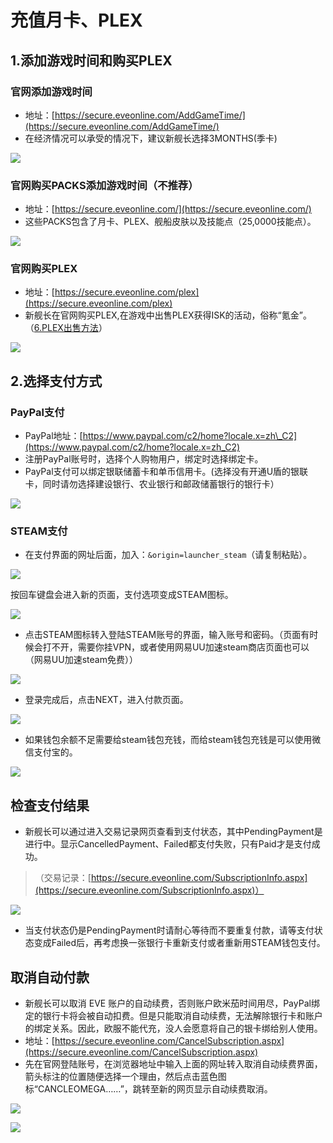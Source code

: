 # 充值月卡、PLEX

## 1.添加游戏时间和购买PLEX

### 官网添加游戏时间

*  地址：[https://secure.eveonline.com/AddGameTime/](https://secure.eveonline.com/AddGameTime/)
* 在经济情况可以承受的情况下，建议新舰长选择3MONTHS\(季卡\)

![](../.gitbook/assets/1586274048677-5a06be11a786275d.png)

### 官网购买PACKS添加游戏时间（不推荐）

*  地址：[https://secure.eveonline.com/](https://secure.eveonline.com/)
* 这些PACKS包含了月卡、PLEX、舰船皮肤以及技能点（25,0000技能点）。

![](../.gitbook/assets/1586275428782-54f3e763b31363a6.png)

### 官网购买PLEX

* 地址：[https://secure.eveonline.com/plex](https://secure.eveonline.com/plex)
* 新舰长在官网购买PLEX,在游戏中出售PLEX获得ISK的活动，俗称“氪金”。（[6.PLEX出售方法](https://wiki.chuangshiqingyu.com/part1/sell-plex)）

![](../.gitbook/assets/1586276286568-35fb46a08c4e2e54.png)

## 2.选择支付方式

### PayPal支付

*  PayPal地址：[https://www.paypal.com/c2/home?locale.x=zh\_C2](https://www.paypal.com/c2/home?locale.x=zh_C2)
* 注册PayPal账号时，选择个人购物用户，绑定时选择绑定卡。
* PayPal支付可以绑定银联储蓄卡和单币信用卡。\(选择没有开通U盾的银联卡，同时请勿选择建设银行、农业银行和邮政储蓄银行的银行卡）

![](../.gitbook/assets/1586278530556-e9f4b1a318968ddb.png)

### STEAM支付

* 在支付界面的网址后面，加入：`&origin=launcher_steam`（请复制粘贴）。

![](../.gitbook/assets/1586278653395-74162eff2914904a.png)

按回车键盘会进入新的页面，支付选项变成STEAM图标。

![](../.gitbook/assets/1586278669090-5d56684f60e82473.png)

* 点击STEAM图标转入登陆STEAM账号的界面，输入账号和密码。（页面有时候会打不开，需要你挂VPN，或者使用网易UU加速steam商店页面也可以（网易UU加速steam免费））

![](../.gitbook/assets/1586279141204-e1d2fb3e328e668a.png)

* 登录完成后，点击NEXT，进入付款页面。

![](../.gitbook/assets/1586279305336-eed65bd37f6e1bb8.png)

* 如果钱包余额不足需要给steam钱包充钱，而给steam钱包充钱是可以使用微信支付宝的。

![](../.gitbook/assets/1586279391264-3f1577a99a5f13d7.png)

## 检查支付结果

* 新舰长可以通过进入交易记录网页查看到支付状态，其中PendingPayment是进行中。显示CancelledPayment、Failed都支付失败，只有Paid才是支付成功。

> （交易记录：[https://secure.eveonline.com/SubscriptionInfo.aspx](https://secure.eveonline.com/SubscriptionInfo.aspx)）

![](../.gitbook/assets/1586277484041-70867f958fbf80c7.png)

* 当支付状态仍是PendingPayment时请耐心等待而不要重复付款，请等支付状态变成Failed后，再考虑换一张银行卡重新支付或者重新用STEAM钱包支付。

## 取消自动付款

* 新舰长可以取消 EVE 账户的自动续费，否则账户欧米茄时间用尽，PayPal绑定的银行卡将会被自动扣费。但是只能取消自动续费，无法解除银行卡和账户的绑定关系。因此，欧服不能代充，没人会愿意将自己的银卡绑给别人使用。
* 地址：[https://secure.eveonline.com/CancelSubscription.aspx](https://secure.eveonline.com/CancelSubscription.aspx)
* 先在官网登陆账号，在浏览器地址中输入上面的网址转入取消自动续费界面，箭头标注的位置随便选择一个理由，然后点击蓝色图标“CANCLEOMEGA……”，跳转至新的网页显示自动续费取消。

![](../.gitbook/assets/1586571058015-283f2a50c423173d.png)

![](../.gitbook/assets/1586571986026-dedb93448cfda089.png)

